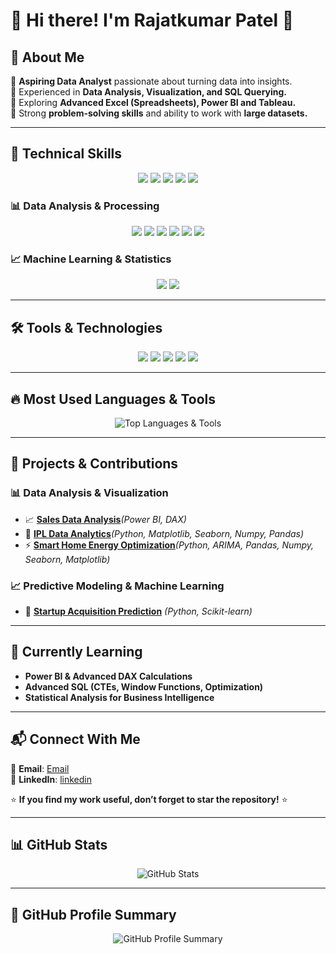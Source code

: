 # 👋 Hi there! I'm Rajatkumar Patel 🚀  

## 📌 About Me  
🔹 **Aspiring Data Analyst** passionate about turning data into insights.  
🔹 Experienced in **Data Analysis, Visualization, and SQL Querying.**  
🔹 Exploring **Advanced Excel (Spreadsheets), Power BI and Tableau.**  
🔹 Strong **problem-solving skills** and ability to work with **large datasets.**  

---
## 🚀 Technical Skills  

<p align="center">
  <img src="https://img.shields.io/badge/Python-3670A0?style=for-the-badge&logo=python&logoColor=white" />
  <img src="https://img.shields.io/badge/SQL-4479A1?style=for-the-badge&logo=postgresql&logoColor=white" />
  <img src="https://img.shields.io/badge/Power%20BI-F2C811?style=for-the-badge&logo=power-bi&logoColor=black" />
  <img src="https://img.shields.io/badge/Tableau-E97627?style=for-the-badge&logo=tableau&logoColor=white" />
  <img src="https://img.shields.io/badge/Excel-217346?style=for-the-badge&logo=microsoft-excel&logoColor=white" />
</p>

### 📊 **Data Analysis & Processing**  
<p align="center">
  <img src="https://img.shields.io/badge/Pandas-150458?style=for-the-badge&logo=pandas&logoColor=white" />
  <img src="https://img.shields.io/badge/NumPy-013243?style=for-the-badge&logo=numpy&logoColor=white" />
  <img src="https://img.shields.io/badge/Matplotlib-11557C?style=for-the-badge&logo=matplotlib&logoColor=white" />
  <img src="https://img.shields.io/badge/Seaborn-008080?style=for-the-badge&logoColor=white" />
  <img src="https://img.shields.io/badge/ETL%20&%20Data%20Cleaning-FF6F00?style=for-the-badge&logo=data&logoColor=white" />
  <img src="https://img.shields.io/badge/Google%20Sheets%20Automation-34A853?style=for-the-badge&logo=google-sheets&logoColor=white" />
</p>

### 📈 **Machine Learning & Statistics**  
<p align="center">
  <img src="https://img.shields.io/badge/Scikit--Learn-F7931E?style=for-the-badge&logo=scikit-learn&logoColor=white" />
  <img src="https://img.shields.io/badge/Regression%20Models-FF6F00?style=for-the-badge&logo=ml&logoColor=white" />
</p>

---

## 🛠 Tools & Technologies  

<p align="center">
  <img src="https://img.shields.io/badge/Jupyter-F37626?style=for-the-badge&logo=jupyter&logoColor=white" />
  <img src="https://img.shields.io/badge/VS%20Code-007ACC?style=for-the-badge&logo=visual-studio-code&logoColor=white" />
  <img src="https://img.shields.io/badge/Git-F05032?style=for-the-badge&logo=git&logoColor=white" />
  <img src="https://img.shields.io/badge/GitHub-181717?style=for-the-badge&logo=github&logoColor=white" />
  <img src="https://img.shields.io/badge/APIs-02569B?style=for-the-badge&logo=json&logoColor=white" />
</p>

---

## 🔥 Most Used Languages & Tools  

<p align="center">
  <img src="https://github-readme-stats.vercel.app/api/top-langs/?username=rajatp3066&langs_count=8&layout=compact&theme=radical" alt="Top Languages & Tools" />
</p>

---


## 🚀 **Projects & Contributions**  

### 📊 **Data Analysis & Visualization**  
- 📈 [**Sales Data Analysis**](https://github.com/rajatp3066/Sales-Data-Analysis-Dashboard)_(Power BI, DAX)_  
- 🏏 [**IPL Data Analytics**](https://github.com/rajatp3066/EDA-for-IPL-Dataset)_(Python, Matplotlib, Seaborn, Numpy, Pandas)_  
- ⚡ [**Smart Home Energy Optimization**](https://github.com/rajatp3066/smart-home-energy-optimization)_(Python, ARIMA, Pandas, Numpy, Seaborn, Matplotlib)_  

### 📈 **Predictive Modeling & Machine Learning**  
- 🚀 [**Startup Acquisition Prediction**](https://github.com/rajatp3066/Predictive-Analysis-of-Startup-Acquisition-Status) _(Python, Scikit-learn)_    

---

## 🌱 **Currently Learning**  
- **Power BI & Advanced DAX Calculations**  
- **Advanced SQL (CTEs, Window Functions, Optimization)**  
- **Statistical Analysis for Business Intelligence**  

---

## 📬 **Connect With Me**  
📧 **Email**: [Email](mailto:rajatk.patel@yahoo.com)  
💼 **LinkedIn**: [linkedin](https://linkedin.com/in/rp17)  

⭐ **If you find my work useful, don’t forget to star the repository!** ⭐  


---
## 📊 **GitHub Stats**  
<p align="center">
  <img src="https://github-readme-stats.vercel.app/api?username=rajatp3066&show_icons=true&theme=radical" alt="GitHub Stats" />
</p>


---
## 📌 GitHub Profile Summary  

<p align="center">
  <img src="https://github-profile-summary-cards.vercel.app/api/cards/profile-details?username=rajatp3066&theme=radical" alt="GitHub Profile Summary" />
</p>



